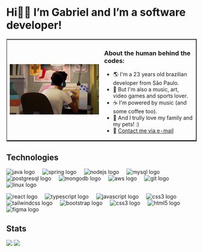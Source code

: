 # Hi👋🏾 I’m Gabriel and I’m a software developer!

<table border="2" cellspacing="0" cellpadding="0">
  <tr>
    <td style="border: 0";>
      <div>
        <picture>
           <img src="media/miles-morales-bopping.gif" width="1000" height="100%" alt="Miles Morales bopping"/>
        <picture>
      <div>
    </td>
    <td style="border: 0" width="50%">
      <h3>About the human behind the codes:</h3>
      <ul>
        <li>
          🌎 I'm a 23 years old brazilian developer from São Paulo.
        </li>
        <li>
          💜 But I'm also a music, art, video games and sports lover.
        </li>
        <li>
          ☕ I'm powered by music (and some coffee too).
        </li>
        <li>
          💛 And I trully love my family and my pets! :)
        </li>
        <li>
          📧 <a href=mailto:gabriel.rodriguesxs@gmail.com>Contact me via e-mail</a>
        </li>
      </ul>
    </td>
  </tr>
</table>

<h2 align="left">Technologies</h2>
<div align="left">
  <img src="https://skillicons.dev/icons?i=java&theme=light" height="40" alt="java logo"  />
  <img width="12" />
  <img src="https://skillicons.dev/icons?i=spring&theme=light" height="40" alt="spring logo"  />
  <img width="12" />
  <img src="https://skillicons.dev/icons?i=nodejs" height="40" alt="nodejs logo"  />
  <img width="12" />
  <img src="https://skillicons.dev/icons?i=mysql" height="40" alt="mysql logo"  />
  <img width="12" />
  <img src="https://skillicons.dev/icons?i=postgres" height="40" alt="postgresql logo"  />
  <img width="12" />
  <img src="https://skillicons.dev/icons?i=mongodb" height="40" alt="mongodb logo"  />
  <img width="12" />
  <img src="https://skillicons.dev/icons?i=aws" height="40" alt="aws logo"  />
  <img width="12" />
  <img src="https://skillicons.dev/icons?i=git" height="40" alt="git logo"  />
  <img width="12" />
  <img src="https://skillicons.dev/icons?i=linux" height="40" alt="linux logo"  />
  <p></p>
  <img src="https://skillicons.dev/icons?i=react" height="40" alt="react logo"  />
  <img width="12" />
  <img src="https://skillicons.dev/icons?i=ts" height="40" alt="typescript logo"  />
  <img width="12" />
  <img src="https://skillicons.dev/icons?i=js" height="40" alt="javascript logo"  />
  <img width="12" />
  <img src="https://skillicons.dev/icons?i=styledcomponents" height="40" alt="css3 logo"  />
  <img width="12" />
  <img src="https://skillicons.dev/icons?i=tailwind" height="40" alt="tailwindcss logo"  />
  <img width="12" />
  <img src="https://skillicons.dev/icons?i=bootstrap" height="40" alt="bootstrap logo"  />
  <img width="12" />
  <img src="https://skillicons.dev/icons?i=css" height="40" alt="css3 logo"  />
  <img width="12" />
  <img src="https://skillicons.dev/icons?i=html" height="40" alt="html5 logo"  />
  <img width="12" />
  <img src="https://skillicons.dev/icons?i=figma" height="40" alt="figma logo"  />
</div>

<h2 align="left">Stats</h2>
<div align="left">
  <img height="180em" src="https://github-readme-stats.vercel.app/api?username=gabzoom&include_all_commits=true&count_private=true&hide=stars&show_icons=true&rank_icon=github&theme=react"/>
  <img height="180em" src="https://github-readme-stats.vercel.app/api/top-langs/?username=gabzoom&layout=compact&theme=react"/>
</div>

<!-- Layout made with <3 by github.com/gabzoom -->

